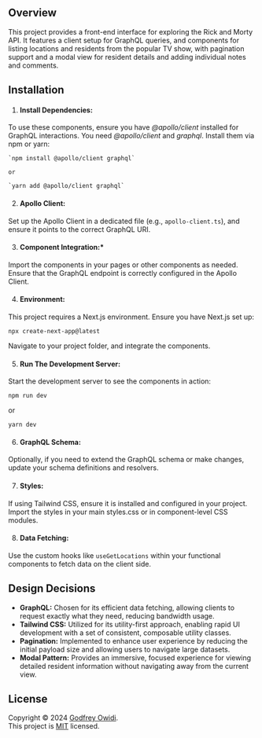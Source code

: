 ## Overview

This project provides a front-end interface for exploring the Rick and Morty API. It features a client setup for GraphQL queries, and components for listing locations and residents from the popular TV show, with pagination support and a modal view for resident details and adding individual notes and comments.

## Installation

1. #### Install Dependencies:

To use these components, ensure you have _@apollo/client_ installed for GraphQL interactions. You need _@apollo/client_ and          _graphql_. Install them via npm or yarn:

    `npm install @apollo/client graphql`

    or

    `yarn add @apollo/client graphql`

2. #### Apollo Client:
Set up the Apollo Client in a dedicated file (e.g., `apollo-client.ts`), and ensure it points to the correct GraphQL URI.

3. #### Component Integration:*
Import the components in your pages or other components as needed. Ensure that the GraphQL endpoint is correctly configured in the Apollo Client.

4. #### Environment:
This project requires a Next.js environment. Ensure you have Next.js set up:

   `npx create-next-app@latest`

Navigate to your project folder, and integrate the components.

5. #### Run The Development Server:

Start the development server to see the components in action:

   `npm run dev`

   or

   `yarn dev`


6. #### GraphQL Schema:

Optionally, if you need to extend the GraphQL schema or make changes, update your schema definitions and resolvers.

7. #### Styles:

If using Tailwind CSS, ensure it is installed and configured in your project. Import the styles in your main styles.css or in component-level CSS modules.

8. #### Data Fetching:

Use the custom hooks like `useGetLocations` within your functional components to fetch data on the client side.


## Design Decisions
- **GraphQL:** Chosen for its efficient data fetching, allowing clients to request exactly what they need, reducing bandwidth usage.
- **Tailwind CSS:** Utilized for its utility-first approach, enabling rapid UI development with a set of consistent, composable utility classes.
- **Pagination:** Implemented to enhance user experience by reducing the initial payload size and allowing users to navigate large datasets.
- **Modal Pattern:** Provides an immersive, focused experience for viewing detailed resident information without navigating away from the current view.


## License
Copyright © 2024 [Godfrey Owidi](https://github.com/godfreyowidi). <br />
This project is [MIT](https://github.com/godfreyowidi/rick-morty-locations/blob/main/LICENSE) licensed.
